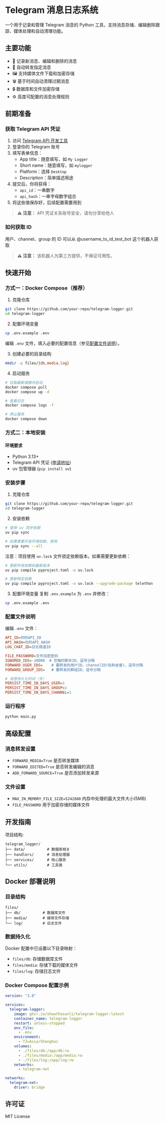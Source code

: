# Telegram 消息日志系统

一个用于记录和管理 Telegram 消息的 Python 工具，支持消息存储、编辑删除跟踪、媒体处理和自动清理功能。

## 主要功能

- 📝 记录新消息、编辑和删除的消息
- 🔄 自动转发指定消息
- 🖼️ 支持媒体文件下载和加密存储
- 🗑️ 基于时间自动清理过期消息
- 🔒 数据库和文件加密存储
- ⚙️ 高度可配置的消息处理规则

## 前期准备

### 获取 Telegram API 凭证

1. 访问 [Telegram API 开发工具](https://my.telegram.org/apps)
2. 登录你的 Telegram 账号
3. 填写表单信息：
   - App title：随意填写，如 `My Logger`
   - Short name：随意填写，如 `mylogger`
   - Platform：选择 `Desktop`
   - Description：简单描述用途
4. 提交后，你将获得：
   - `api_id`：一串数字
   - `api_hash`：一串字母数字组合
5. 将这些值保存好，后续配置需要用到

> **⚠️ 注意：** API 凭证关系账号安全，请勿分享给他人

### 如何获取 ID

用户、channel、group 的 ID 可以从 @username_to_id_test_bot 这个机器人获取

> **⚠️ 注意：** 该机器人为第三方提供，不保证可用性。

## 快速开始

### 方式一：Docker Compose（推荐）

1. 克隆仓库

```bash
git clone https://github.com/your-repo/telegram-logger.git
cd telegram-logger
```

2. 配置环境变量

```bash
cp .env.example .env
```

编辑 `.env` 文件，填入必要的配置信息（参见[配置文件说明](#配置文件说明)）。

3. 创建必要的目录结构

```bash
mkdir -p files/{db,media,log}
```

4. 启动服务

```bash
# 拉取最新镜像并启动
docker compose pull
docker compose up -d

# 查看日志
docker compose logs -f

# 停止服务
docker compose down
```

### 方式二：本地安装

#### 环境要求

- Python 3.13+
- Telegram API 凭证 ([申请地址](https://my.telegram.org/))
- uv 包管理器 (`pip install uv`)

### 安装步骤

1. 克隆仓库

```bash
git clone https://github.com/your-repo/telegram-logger.git
cd telegram-logger
```

2. 安装依赖

```bash
# 使用 uv 同步依赖
uv pip sync

# 如果需要开发环境依赖，使用
uv pip sync --all
```

注意：项目使用 `uv.lock` 文件锁定依赖版本。如果需要更新依赖：

```bash
# 更新所有依赖到最新版本
uv pip compile pyproject.toml -o uv.lock

# 更新特定依赖
uv pip compile pyproject.toml -o uv.lock --upgrade-package telethon
```

3. 配置环境变量
   复制 `.env.example` 为 `.env` 并修改：

```bash
cp .env.example .env
```

### 配置文件说明

编辑 `.env` 文件：

```ini
API_ID=你的API_ID
API_HASH=你的API_HASH
LOG_CHAT_ID=日志频道ID

FILE_PASSWORD=文件加密密码
IGNORED_IDS=-10000  # 忽略的聊天ID，逗号分隔
FORWARD_USER_IDS=    # 要转发的用户ID，channelID(俗称皮套)，逗号分隔
FORWARD_GROUP_IDS=   # 要转发的群组ID，逗号分隔

# 消息持久化时间（天）
PERSIST_TIME_IN_DAYS_USER=1
PERSIST_TIME_IN_DAYS_GROUP=1
PERSIST_TIME_IN_DAYS_CHANNEL=1
```

### 运行程序

```bash
python main.py
```

## 高级配置

### 消息转发设置

- `FORWARD_MEDIA=True` 是否转发媒体
- `FORWARD_EDITED=True` 是否转发编辑的消息
- `ADD_FORWARD_SOURCE=True` 是否添加转发来源

### 文件设置

- `MAX_IN_MEMORY_FILE_SIZE=5242880` 内存中处理的最大文件大小(5MB)
- `FILE_PASSWORD` 用于加密存储的媒体文件

## 开发指南

项目结构:

```
telegram_logger/
├── data/          # 数据库相关
├── handlers/      # 消息处理器
├── services/      # 核心服务
└── utils/         # 工具类
```

## Docker 部署说明

### 目录结构

```
files/
├── db/          # 数据库文件
├── media/       # 媒体文件存储
└── log/         # 日志文件
```

### 数据持久化

Docker 配置中已设置以下目录映射：

- `files/db`: 存储数据库文件
- `files/media`: 存储下载的媒体文件
- `files/log`: 存储日志文件

### Docker Compose 配置示例

```yaml
version: "3.8"

services:
  telegram-logger:
    image: ghcr.io/showthesunli/telegram-logger:latest
    container_name: telegram-logger
    restart: unless-stopped
    env_file:
      - .env
    environment:
      - TZ=Asia/Shanghai
    volumes:
      - ./files/db:/app/db:rw
      - ./files/media:/app/media:rw
      - ./files/log:/app/log:rw
    networks:
      - telegram-net

networks:
  telegram-net:
    driver: bridge
```

## 许可证

MIT License

